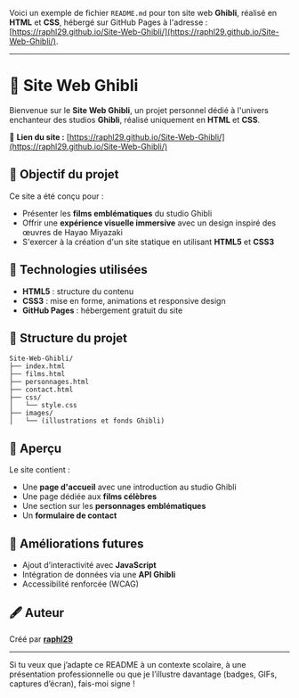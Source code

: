 Voici un exemple de fichier `README.md` pour ton site web **Ghibli**, réalisé en **HTML** et **CSS**, hébergé sur GitHub Pages à l'adresse : [https://raphl29.github.io/Site-Web-Ghibli/](https://raphl29.github.io/Site-Web-Ghibli/).

---

# 🌸 Site Web Ghibli

Bienvenue sur le **Site Web Ghibli**, un projet personnel dédié à l'univers enchanteur des studios **Ghibli**, réalisé uniquement en **HTML** et **CSS**.

🔗 **Lien du site :** [https://raphl29.github.io/Site-Web-Ghibli/](https://raphl29.github.io/Site-Web-Ghibli/)

## 🎯 Objectif du projet

Ce site a été conçu pour :

* Présenter les **films emblématiques** du studio Ghibli
* Offrir une **expérience visuelle immersive** avec un design inspiré des œuvres de Hayao Miyazaki
* S'exercer à la création d'un site statique en utilisant **HTML5** et **CSS3**

## 🧰 Technologies utilisées

* **HTML5** : structure du contenu
* **CSS3** : mise en forme, animations et responsive design
* **GitHub Pages** : hébergement gratuit du site

## 📁 Structure du projet

```
Site-Web-Ghibli/
├── index.html
├── films.html
├── personnages.html
├── contact.html
├── css/
│   └── style.css
├── images/
│   └── (illustrations et fonds Ghibli)
```

## 📸 Aperçu

Le site contient :

* Une **page d'accueil** avec une introduction au studio Ghibli
* Une page dédiée aux **films célèbres**
* Une section sur les **personnages emblématiques**
* Un **formulaire de contact**

## 🚧 Améliorations futures

* Ajout d’interactivité avec **JavaScript**
* Intégration de données via une **API Ghibli**
* Accessibilité renforcée (WCAG)

## 🖋️ Auteur

Créé par [**raphl29**](https://github.com/raphl29)

---

Si tu veux que j’adapte ce README à un contexte scolaire, à une présentation professionnelle ou que je l’illustre davantage (badges, GIFs, captures d’écran), fais-moi signe !
